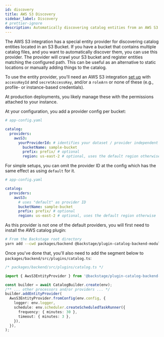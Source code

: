 ```yaml
---
id: discovery
title: AWS S3 Discovery
sidebar_label: Discovery
# prettier-ignore
description: Automatically discovering catalog entities from an AWS S3 Bucket
---
```


The AWS S3 integration has a special entity provider for discovering catalog
entities located in an S3 Bucket. If you have a bucket that contains multiple
catalog files, and you want to automatically discover them, you can use this
provider. The provider will crawl your S3 bucket and register entities
matching the configured path. This can be useful as an alternative to static
locations or manually adding things to the catalog.

To use the entity provider, you'll need an AWS S3 integration
[set up](locations.md) with `accessKeyId` and `secretAccessKey`, and/or
a `roleArn` or none of these (e.g., profile- or instance-based credentials).

At production deployments, you likely manage these with the permissions attached
to your instance.

At your configuration, you add a provider config per bucket:

```yaml
# app-config.yaml

catalog:
  providers:
    awsS3:
      yourProviderId: # identifies your dataset / provider independent of config changes
        bucketName: sample-bucket
        prefix: prefix/ # optional
        region: us-east-2 # optional, uses the default region otherwise
```

For simple setups, you can omit the provider ID at the config
which has the same effect as using `default` for it.

```yaml
# app-config.yaml

catalog:
  providers:
    awsS3:
      # uses "default" as provider ID
      bucketName: sample-bucket
      prefix: prefix/ # optional
      region: us-east-2 # optional, uses the default region otherwise
```

As this provider is not one of the default providers, you will first need to install
the AWS catalog plugin:

```bash
# From the Backstage root directory
yarn add --cwd packages/backend @backstage/plugin-catalog-backend-module-aws
```

Once you've done that, you'll also need to add the segment below to `packages/backend/src/plugins/catalog.ts`:

```ts
/* packages/backend/src/plugins/catalog.ts */

import { AwsS3EntityProvider } from '@backstage/plugin-catalog-backend-module-aws';

const builder = await CatalogBuilder.create(env);
/** ... other processors and/or providers ... */
builder.addEntityProvider(
  AwsS3EntityProvider.fromConfig(env.config, {
    logger: env.logger,
    schedule: env.scheduler.createScheduledTaskRunner({
      frequency: { minutes: 30 },
      timeout: { minutes: 3 },
    }),
  }),
);
```
